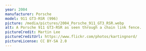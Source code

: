 ```yaml
---
year: 2004
manufacturer: Porsche
model: 911 GT3-RSR (996)
picture: /media/pictures/2004_Porsche_911_GT3_RSR.webp
alt: A Porsche 911 GT3-RSR as seen through a chain link fence.
pictureCredit: Martin Lee
pictureCreditUrl: https://www.flickr.com/photos/kartingnord/
pictureLicense: CC BY-SA 2.0
---
```

